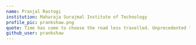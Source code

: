 ```yaml
---
name: Pranjal Rastogi
institution: Maharaja Surajmal Institute of Technology
profile_pic: prankshaw.png 
quote: Time has come to choose the road less travelled. Unprecedented times, unprecedented measures.
github_user: prankshaw
---
```

